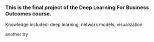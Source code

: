 ### This is the final project of the Deep Learning For Business Outcomes course.

Knowledge included: deep learning, network models, visualization

another try